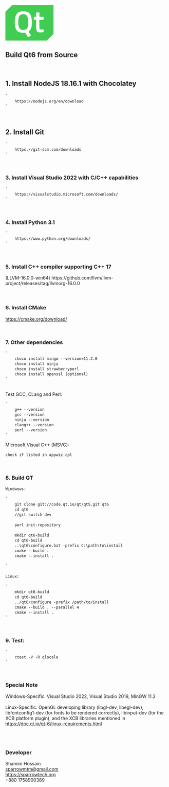 ![Build Qt6](/qt.png)

## Build Qt6 from Source

<br>

## 1. Install NodeJS 18.16.1 with Chocolatey

	`
		https://nodejs.org/en/download
	`

<br>

## 2. Install Git

	`
		https://git-scm.com/downloads
	`

<br>


### 3. Install Visual Studio 2022 with C/C++ capabilities

	`
		https://visualstudio.microsoft.com/downloads/
	`

<br>

### 4. Install Python 3.1

	`
		https://www.python.org/downloads/
	`

<br>

### 5. Install C++ compiler supporting C++ 17

<div>
	(LLVM-16.0.0-win64)
	https://github.com/llvm/llvm-project/releases/tag/llvmorg-16.0.0<br><br>
</div>
<br>

### 6. Install CMake

https://cmake.org/download/

<br>

### 7. Other dependencies
	
	`
		choco install mingw --version=11.2.0
		choco install ninja
		choco install strawberryperl
		choco install openssl (optional)
	`

<br>

<div>Test GCC, CLang and Perl:</div>

	`
		g++ --version	
		gcc --version
		ninja --version
		clang++ --version
		perl --version
	`

<div>Microsoft Visual C++ (MSVC):</div>

	check if listed in appwiz.cpl

<br>

### 8. Build QT

	Windwows:

	`
		git clone git://code.qt.io/qt/qt5.git qt6
		cd qt6
		//git switch dev

		perl init-repository

		mkdir qt6-build
		cd qt6-build
		..\qt6\configure.bat -prefix C:\path\to\install
		cmake --build .
		cmake --install .

	`

	Linux:

	`
		mkdir qt6-build
		cd qt6-build
		../qt6/configure -prefix /path/to/install
		cmake --build . --parallel 4
		cmake --install .
	`

<br>

### 9. Test:
	
	`
		ctest -V -R qlocale
	`

<br>

### Special Note

Windows-Specific: Visual Studio 2022, Visual Studio 2019, MinGW 11.2
<br><br>
Linux-Specific: OpenGL developing library (libgl-dev, libegl-dev), libfontconfig1-dev (for fonts to be rendered correctly), libinput-dev (for the XCB platform plugin), and the XCB libraries mentioned in https://doc.qt.io/qt-6/linux-requirements.html


<br><br>

### Developer

Shamim Hossain<br>
sparrowmtm@gmail.com<br>
https://sparrowtech.org<br>
+880 1758900389